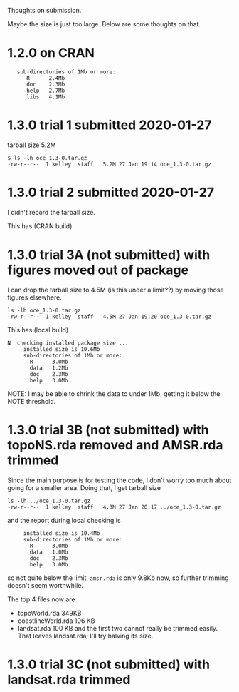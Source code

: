 Thoughts on submission.

Maybe the size is just too large.  Below are some thoughts on that.

# 1.2.0 on CRAN
```
   sub-directories of 1Mb or more:
      R      2.4Mb
      doc    2.3Mb
      help   2.7Mb
      libs   4.1Mb
```


# 1.3.0 trial 1 submitted 2020-01-27

tarball size 5.2M
```
$ ls -lh oce_1.3-0.tar.gz
-rw-r--r--  1 kelley  staff   5.2M 27 Jan 19:14 oce_1.3-0.tar.gz
```

# 1.3.0 trial 2 submitted 2020-01-27

I didn't record the tarball size.

This has (CRAN build)

# 1.3.0 trial 3A (not submitted) with figures moved out of package

I can drop the tarball size to 4.5M (is this under a limit??) by moving those
figures elsewhere.
```
ls -lh oce_1.3-0.tar.gz
-rw-r--r--  1 kelley  staff   4.5M 27 Jan 19:20 oce_1.3-0.tar.gz
```

This has (local build)
```
N  checking installed package size ...
     installed size is 10.6Mb
     sub-directories of 1Mb or more:
       R      3.0Mb
       data   1.2Mb
       doc    2.3Mb
       help   3.0Mb
```
NOTE: I may be able to shrink the data to under 1Mb, getting it below the NOTE
threshold.


# 1.3.0 trial 3B (not submitted) with topoNS.rda removed and AMSR.rda trimmed

Since the main purpose is for testing the code, I don't worry too much about
going for a smaller area.  Doing that, I get tarball size
```
ls -lh ../oce_1.3-0.tar.gz
-rw-r--r--  1 kelley  staff   4.3M 27 Jan 20:17 ../oce_1.3-0.tar.gz
```
and the report during local checking is
```
     installed size is 10.4Mb
     sub-directories of 1Mb or more:
       R      3.0Mb
       data   1.0Mb
       doc    2.3Mb
       help   3.0Mb
```
so not quite below the limit.  `amsr.rda` is only 9.8Kb now, so further trimming doesn't
seem worthwhile.

The top 4 files now are
* topoWorld.rda 349KB
* coastlineWorld.rda 106 KB
* landsat.rda 100 KB
and the first two cannot really be trimmed easily.  That leaves landsat.rda;
I'll try halving its size.

# 1.3.0 trial 3C (not submitted) with landsat.rda trimmed



